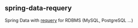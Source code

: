 spring-data-requery
----

Spring Data with [requery](http://requery.io) for RDBMS (MySQL, PostgreSQL ...)